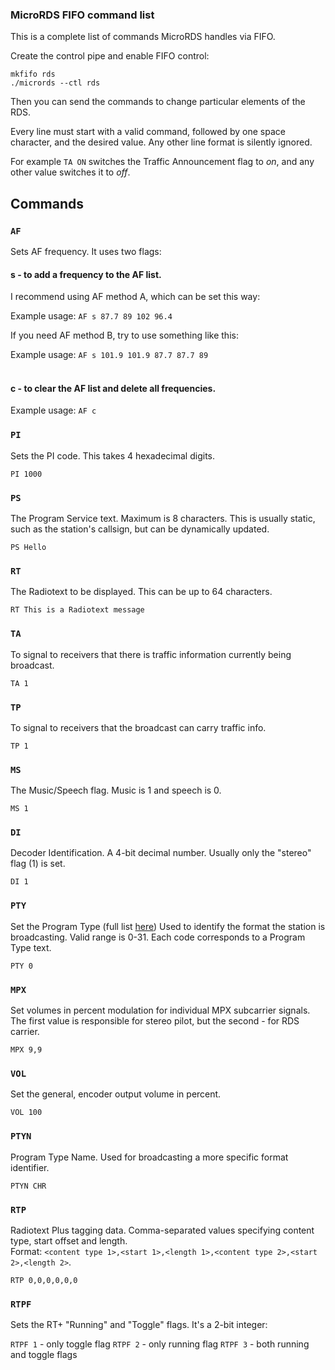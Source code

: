 ### MicroRDS FIFO command list

This is a complete list of commands MicroRDS handles via FIFO.

Create the control pipe and enable FIFO control:
```
mkfifo rds
./micrords --ctl rds
```
Then you can send the commands to change particular elements of the RDS.

Every line must start with a valid command, followed by one space character, and the desired value. Any other line format is silently ignored. 

For example `TA ON` switches the Traffic Announcement flag to *on*, and any other value switches it to *off*.

## Commands

### `AF`
Sets AF frequency. It uses two flags:
<br>
#### s - to add a frequency to the AF list.

I recommend using AF method A, which can be set this way:

Example usage: `AF s 87.7 89 102 96.4`

If you need AF method B, try to use something like this:

Example usage: `AF s 101.9 101.9 87.7 87.7 89`
<br>
<br>
#### c - to clear the AF list and delete all frequencies.

Example usage: `AF c`

### `PI`
Sets the PI code. This takes 4 hexadecimal digits.

`PI 1000`

### `PS`
The Program Service text. Maximum is 8 characters. This is usually static, such as the station's callsign, but can be dynamically updated.

`PS Hello`

### `RT`
The Radiotext to be displayed. This can be up to 64 characters.

`RT This is a Radiotext message`

### `TA`
To signal to receivers that there is traffic information currently being broadcast.

`TA 1`

### `TP`
To signal to receivers that the broadcast can carry traffic info.

`TP 1`

### `MS`
The Music/Speech flag. Music is 1 and speech is 0.

`MS 1`

### `DI`
Decoder Identification. A 4-bit decimal number. Usually only the "stereo" flag (1) is set.

`DI 1`

### `PTY`
Set the Program Type (full list [here](https://github.com/barteqcz/MicroRDS/blob/main/doc/pty.md)) Used to identify the format the station is broadcasting. Valid range is 0-31. Each code corresponds to a Program Type text.

`PTY 0`

### `MPX`
Set volumes in percent modulation for individual MPX subcarrier signals. The first value is responsible for stereo pilot, but the second - for RDS carrier.

`MPX 9,9`

### `VOL`
Set the general, encoder output volume in percent.

`VOL 100`

### `PTYN`
Program Type Name. Used for broadcasting a more specific format identifier.

`PTYN CHR`

### `RTP`
Radiotext Plus tagging data. Comma-separated values specifying content type, start offset and length. <br> Format: `<content type 1>,<start 1>,<length 1>,<content type 2>,<start 2>,<length 2>`.

`RTP 0,0,0,0,0,0`

### `RTPF`
Sets the RT+ "Running" and "Toggle" flags. It's a 2-bit integer:

`RTPF 1` - only toggle flag
`RTPF 2` - only running flag
`RTPF 3` - both running and toggle flags
